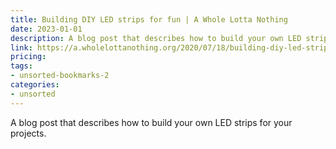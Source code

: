 ```yaml
---
title: Building DIY LED strips for fun | A Whole Lotta Nothing
date: 2023-01-01
description: A blog post that describes how to build your own LED strips for your projects.
link: https://a.wholelottanothing.org/2020/07/18/building-diy-led-strips-for-fun/
pricing: 
tags: 
- unsorted-bookmarks-2 
categories: 
- unsorted 
---
```


A blog post that describes how to build your own LED strips for your projects.